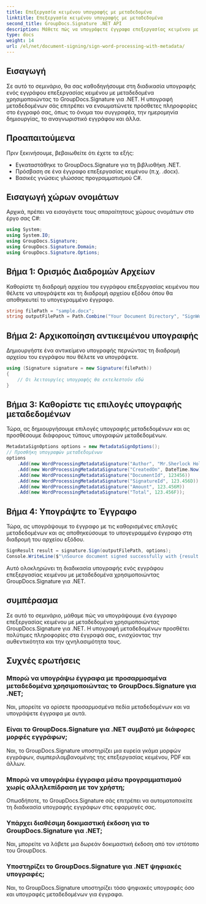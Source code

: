 ```yaml
---
title: Επεξεργασία κειμένου υπογραφής με μεταδεδομένα
linktitle: Επεξεργασία κειμένου υπογραφής με μεταδεδομένα
second_title: GroupDocs.Signature .NET API
description: Μάθετε πώς να υπογράφετε έγγραφα επεξεργασίας κειμένου με μεταδεδομένα χρησιμοποιώντας το GroupDocs.Signature για .NET. Βελτιώστε την αυθεντικότητα και την ιχνηλασιμότητα των εγγράφων.
type: docs
weight: 14
url: /el/net/document-signing/sign-word-processing-with-metadata/
---
```

## Εισαγωγή
Σε αυτό το σεμινάριο, θα σας καθοδηγήσουμε στη διαδικασία υπογραφής ενός εγγράφου επεξεργασίας κειμένου με μεταδεδομένα χρησιμοποιώντας το GroupDocs.Signature για .NET. Η υπογραφή μεταδεδομένων σάς επιτρέπει να ενσωματώνετε πρόσθετες πληροφορίες στο έγγραφό σας, όπως το όνομα του συγγραφέα, την ημερομηνία δημιουργίας, το αναγνωριστικό εγγράφου και άλλα.
## Προαπαιτούμενα
Πριν ξεκινήσουμε, βεβαιωθείτε ότι έχετε τα εξής:
- Εγκαταστάθηκε το GroupDocs.Signature για τη βιβλιοθήκη .NET.
- Πρόσβαση σε ένα έγγραφο επεξεργασίας κειμένου (π.χ. .docx).
- Βασικές γνώσεις γλώσσας προγραμματισμού C#.

## Εισαγωγή χώρων ονομάτων
Αρχικά, πρέπει να εισαγάγετε τους απαραίτητους χώρους ονομάτων στο έργο σας C#:
```csharp
using System;
using System.IO;
using GroupDocs.Signature;
using GroupDocs.Signature.Domain;
using GroupDocs.Signature.Options;
```
## Βήμα 1: Ορισμός Διαδρομών Αρχείων
Καθορίστε τη διαδρομή αρχείου του εγγράφου επεξεργασίας κειμένου που θέλετε να υπογράψετε και τη διαδρομή αρχείου εξόδου όπου θα αποθηκευτεί το υπογεγραμμένο έγγραφο.
```csharp
string filePath = "sample.docx";
string outputFilePath = Path.Combine("Your Document Directory", "SignWordProcessingWithMetadata", "SignedWithMetadata.docx");
```
## Βήμα 2: Αρχικοποίηση αντικειμένου υπογραφής
Δημιουργήστε ένα αντικείμενο υπογραφής περνώντας τη διαδρομή αρχείου του εγγράφου που θέλετε να υπογράψετε.
```csharp
using (Signature signature = new Signature(filePath))
{
    // Οι λειτουργίες υπογραφής θα εκτελεστούν εδώ
}
```
## Βήμα 3: Καθορίστε τις επιλογές υπογραφής μεταδεδομένων
Τώρα, ας δημιουργήσουμε επιλογές υπογραφής μεταδεδομένων και ας προσθέσουμε διάφορους τύπους υπογραφών μεταδεδομένων.
```csharp
MetadataSignOptions options = new MetadataSignOptions();
// Προσθήκη υπογραφών μεταδεδομένων
options
    .Add(new WordProcessingMetadataSignature("Author", "Mr.Sherlock Holmes")) // Τιμή συμβολοσειράς
    .Add(new WordProcessingMetadataSignature("CreatedOn", DateTime.Now))      // Τιμές DateTime
    .Add(new WordProcessingMetadataSignature("DocumentId", 123456))           // Ακέραια τιμή
    .Add(new WordProcessingMetadataSignature("SignatureId", 123.456D))        // Διπλή αξία
    .Add(new WordProcessingMetadataSignature("Amount", 123.456M))             // Δεκαδική τιμή
    .Add(new WordProcessingMetadataSignature("Total", 123.456F));             // Διακύμανση αξίας
```
## Βήμα 4: Υπογράψτε το Έγγραφο
Τώρα, ας υπογράψουμε το έγγραφο με τις καθορισμένες επιλογές μεταδεδομένων και ας αποθηκεύσουμε το υπογεγραμμένο έγγραφο στη διαδρομή του αρχείου εξόδου.
```csharp
SignResult result = signature.Sign(outputFilePath, options);
Console.WriteLine($"\nSource document signed successfully with {result.Succeeded.Count} signature(s).\nFile saved at {outputFilePath}.");
```
Αυτό ολοκληρώνει τη διαδικασία υπογραφής ενός εγγράφου επεξεργασίας κειμένου με μεταδεδομένα χρησιμοποιώντας GroupDocs.Signature για .NET.

## συμπέρασμα
Σε αυτό το σεμινάριο, μάθαμε πώς να υπογράψουμε ένα έγγραφο επεξεργασίας κειμένου με μεταδεδομένα χρησιμοποιώντας GroupDocs.Signature για .NET. Η υπογραφή μεταδεδομένων προσθέτει πολύτιμες πληροφορίες στα έγγραφά σας, ενισχύοντας την αυθεντικότητα και την ιχνηλασιμότητα τους.
## Συχνές ερωτήσεις
### Μπορώ να υπογράψω έγγραφα με προσαρμοσμένα μεταδεδομένα χρησιμοποιώντας το GroupDocs.Signature για .NET;
Ναι, μπορείτε να ορίσετε προσαρμοσμένα πεδία μεταδεδομένων και να υπογράψετε έγγραφα με αυτά.
### Είναι το GroupDocs.Signature για .NET συμβατό με διάφορες μορφές εγγράφων;
Ναι, το GroupDocs.Signature υποστηρίζει μια ευρεία γκάμα μορφών εγγράφων, συμπεριλαμβανομένης της επεξεργασίας κειμένου, PDF και άλλων.
### Μπορώ να υπογράψω έγγραφα μέσω προγραμματισμού χωρίς αλληλεπίδραση με τον χρήστη;
Οπωσδήποτε, το GroupDocs.Signature σάς επιτρέπει να αυτοματοποιείτε τη διαδικασία υπογραφής εγγράφων στις εφαρμογές σας.
### Υπάρχει διαθέσιμη δοκιμαστική έκδοση για το GroupDocs.Signature για .NET;
Ναι, μπορείτε να λάβετε μια δωρεάν δοκιμαστική έκδοση από τον ιστότοπο του GroupDocs.
### Υποστηρίζει το GroupDocs.Signature για .NET ψηφιακές υπογραφές;
Ναι, το GroupDocs.Signature υποστηρίζει τόσο ψηφιακές υπογραφές όσο και υπογραφές μεταδεδομένων για έγγραφα.